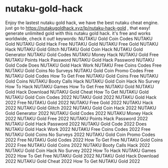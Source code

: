 # nutaku-gold-hack
Enjoy the lastest nutaku gold hack, we have the best nutaku cheat engine. just go to https://nutakugoldhack.xyz/lp/nutaku-hack-gold , that easy! generate unlimited gold with this nutaku gold hack. it's free and works worldwide, check it out!
keywords:
NUTAKU Gold Coin Codes NUTAKU Gold NUTAKU Gold Hack Free NUTAKU Gold NUTAKU Free Gold NUTAKU Hack NUTAKU Gold Glitch NUTAKU Gold Coin Hack NUTAKU Gold Generator NUTAKU Gold Codes NUTAKU Money Hack NUTAKU Gold Free NUTAKU Points Hack Password NUTAKU Gold Hack Password NUTAKU Gold Code Does NUTAKU Gold Hack Work NUTAKU Free Coins Codes Free NUTAKU Gold Coins No Surveys NUTAKU Gold Coin Promo Codes Free NUTAKU Gold Codes How To Get Free NUTAKU Gold Coins Free NUTAKU Gold Coins NUTAKU Booty Calls Hack NUTAKU Gold Coin Hack No Survey How To Hack NUTAKU Games How To Get Free NUTAKU Gold NUTAKU Gold Hack Download NUTAKU Gold Cheat How To Get NUTAKU Gold NUTAKU Gold Coin Codes 2022 NUTAKU Gold 2022 NUTAKU Gold Hack 2022 Free NUTAKU Gold 2022 NUTAKU Free Gold 2022 NUTAKU Hack 2022 NUTAKU Gold Glitch 2022 NUTAKU Gold Coin Hack 2022 NUTAKU Gold Generator 2022 NUTAKU Gold Codes 2022 NUTAKU Money Hack 2022 NUTAKU Gold Free 2022 NUTAKU Points Hack Password 2022 NUTAKU Gold Hack Password 2022 NUTAKU Gold Code 2022 Does NUTAKU Gold Hack Work 2022 NUTAKU Free Coins Codes 2022 Free NUTAKU Gold Coins No Surveys 2022 NUTAKU Gold Coin Promo Codes 2022 Free NUTAKU Gold Codes 2022 How To Get Free NUTAKU Gold Coins 2022 Free NUTAKU Gold Coins 2022 NUTAKU Booty Calls Hack 2022 NUTAKU Gold Coin Hack No Survey 2022 How To Hack NUTAKU Games 2022 How To Get Free NUTAKU Gold 2022 NUTAKU Gold Hack Download 2022 NUTAKU Gold Cheat 2022 How To Get NUTAKU Gold 2022
